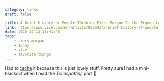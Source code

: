 ```yaml
---
category: links
draft: false

title: A Brief History of People Thinking Piers Morgan Is the Pigeon Lady From 'Home Alone 2'.
link: https://www.vice.com/en/article/88a543/a-brief-history-of-people-thinking-piers-morgan-is-the-pigeon-lady-from-home-alone-2
date: 2020-12-11 18:41:46
tags:
    - piers morgan
    - funny
    - vice
    - favorite things
---
```


Had to [cache](/misc/p/piers-morgan.html) it because this is just lovely stuff. Pretty sure I had a mini-blackout when I read the _Trainspotting_ part 💯
